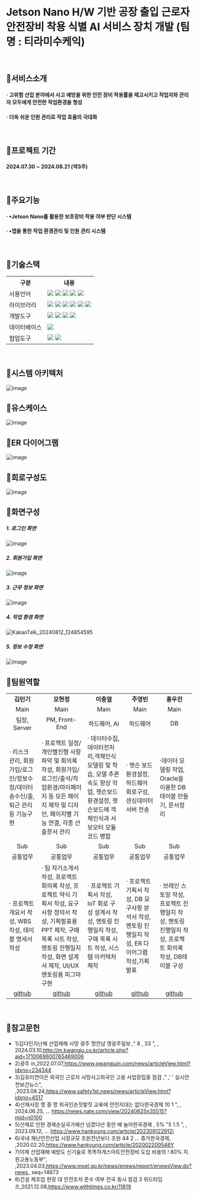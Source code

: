 # Jetson Nano H/W 기반 공장 출입 근로자 안전장비 착용 식별 AI 서비스 장치 개발 (팀명 : 티라미수케익)<br/>
<br/>

## 📌서비스소개
#### · 고위험 산업 분야에서 사고 예방을 위한 안전 장비 착용률을 제고시키고 작업자와 관리자 모두에게 안전한 작업환경을 형성<br/>
#### · 더욱 쉬운 인원 관리로 작업 효율의 극대화<br/>
<br/>

## 📌프로젝트 기간
#### 2024.07.30 ~ 2024.08.21 (약3주)
<br/>

## 📌주요기능
#### · ▪Jetson Nano를 활용한 보호장비 착용 여부 판단 시스템<br/>
#### · ▪앱을 통한 작업 환경관리 및 인원 관리 시스템<br/>
<br/>

## 📌기술스택
<table>
    <tr>
        <th>구분</th>
        <th>내용</th>
    </tr>
    <tr>
        <td>사용언어</td>
        <td>
          <img src="https://img.shields.io/badge/python?style=for-the-badge&logo=Python&logoColor=#3776AB"/>
          <img src="https://img.shields.io/badge/Java-00599C?style=for-the-badge&logo=Java&logoColor=white"/> 
          <img src="https://img.shields.io/badge/JavaScript-F7DF1E?style=for-the-badge&logo=JavaScript&logoColor=white"/>
           <img src="https://img.shields.io/badge/SQL-00599C?style=for-the-badge&logo=SQL&logoColor=white"/>
          <img src="https://img.shields.io/badge/Node.js-339933?style=for-the-badge&logo=Node.js&logoColor=white"/>
        </td>
    </tr>
    <tr>
        <td>라이브러리</td>
        <td>
          <img src="https://img.shields.io/badge/ReactNative-00599C?style=for-the-badge&logo=ReactNative&logoColor=white"/>
            <img src="https://img.shields.io/badge/Mediapipe-00599C?style=for-the-badge&logo=Mediapipe&logoColor=white"/>
            <img src="https://img.shields.io/badge/YoloV7-00599C?style=for-the-badge&logo=YoloV7&logoColor=white"/>
            <img src="https://img.shields.io/badge/OpenCV-00599C?style=for-the-badge&logo=OpenCV&logoColor=white"/>
            <img src="https://img.shields.io/badge/TensorFlow-00599C?style=for-the-badge&logo=TensorFlow&logoColor=white"/>
            <img src="https://img.shields.io/badge/JetPack -00599C?style=for-the-badge&logo=JetPack&logoColor=white"/>
    </tr>
    <tr>
        <td>개발도구</td>
        <td>
            <img src="https://img.shields.io/badge/VisualStudioCode-00599C?style=for-the-badge&logo=VisualStudioCode&logoColor=white"/>
            <img src="https://img.shields.io/badge/Roboflow-00599C?style=for-the-badge&logo=Roboflow&logoColor=white"/>
            <img src="https://img.shields.io/badge/Colab -00599C?style=for-the-badge&logo=Colab&logoColor=white"/>
             <img src="https://img.shields.io/badge/Android-00599C?style=for-the-badge&logo=Android&logoColor=white"/>
        </td>
    </tr>
    <tr>
        <td>데이터베이스</td>
        <td>
            <img src="https://img.shields.io/badge/Oracle 11g-F80000?style=for-the-badge&logo=Oracle&logoColor=white"/>
        </td>
    </tr>
    <tr>
        <td>협업도구</td>
        <td>
            <img src="https://img.shields.io/badge/Git-F05032?style=for-the-badge&logo=Git&logoColor=white"/>
            <img src="https://img.shields.io/badge/GitHub-181717?style=for-the-badge&logo=GitHub&logoColor=white"/>
        </td>
    </tr>
</table>
<br/>


## 📌시스템 아키텍처
![image](https://github.com/user-attachments/assets/597e841a-8d18-47b9-be00-64d309547d30)
<br/>

## 📌유스케이스
![image](https://github.com/user-attachments/assets/04962989-60d4-42a7-b2a4-61579910e41b)
<br/>

## 📌ER 다이어그램
![image](https://github.com/user-attachments/assets/4c2b5998-3a01-4936-b8a1-93004970042e)
<br/>

## 📌회로구성도
![image](https://github.com/user-attachments/assets/b2e98340-715d-4d71-9b81-c5a03a53011c)
<br/>

## 📌화면구성
##### 1. 로그인 화면<br/>
![image](https://github.com/user-attachments/assets/6f76e009-fba9-4451-b218-6f9ee1a4e57d)
##### 2. 회원가입 화면<br />
![image](https://github.com/user-attachments/assets/c06901e1-2b29-4534-a86b-b67156c8b56d)
##### 3. 근무 정보 화면<br/>
![image](https://github.com/user-attachments/assets/245d7283-7832-4c1b-865a-a92929c6e00c)
##### 4. 작업 환경 화면<br/>
![KakaoTalk_20240812_124854595](https://github.com/user-attachments/assets/60afb213-2e6c-4057-a0b6-5bd150d798e0)
##### 5. 정보 수정 화면<br/>
![image](https://github.com/user-attachments/assets/60300d9c-271b-4e17-8bca-7f10bfb11729)
<br/>

## 📌팀원역할
<table>
  <tr>
    <td align="center"><strong>김민기</strong></td>
    <td align="center"><strong>모현정</strong></td>
    <td align="center"><strong>이충열</strong></td>
    <td align="center"><strong>주영빈</strong></td>
    <td align="center"><strong>홍우진</strong></td>
  </tr>
 <tr>
    <td align="center">Main</td>
    <td align="center">Main</td>
    <td align="center">Main</td>
    <td align="center">Main</td>
    <td align="center">Main</td>
  </tr>
 <tr>
    <td align="center">팀장, Server</td>
    <td align="center">PM, Front-End </td>
    <td align="center">하드웨어, AI</td>
    <td align="center">하드웨어</td>
    <td align="center">DB</td>
  </tr>
 <tr>
    <td>· 리스크 관리, 회원가입/로그인/정보수정/데이터 송수신/출,퇴근 관리 등 기능구현</td>
    <td>· 프로젝트 일정/개인별진행 사항 파악 및 회의록 작성, 회원가입/로그인/출석/작업환경/마이페이지 등 모든 페이지 제작 및 디자인, 페이지별 기능 연결, 각종 산출문서 관리 </td>
    <td>· 데이터수집,데이터전처리,객체인식 모델링 및 학습, 모델 추론속도 향상 작업, 젯슨보드 환경설정, 젯슨보드에 객체인식과 서보모터 모듈 코드 병합</td>
    <td>· 젯슨 보드 환경설정, 하드웨어 회로구성,센싱데이터 서버 전송</td>
    <td>·데이터 모델링 작업, Oracle을 이용한 DB 테이블 만들기, 문서정리</td>
  </tr>
 <tr>
    <td align="center">Sub</td>
    <td align="center">Sub</td>
    <td align="center">Sub</td>
    <td align="center">Sub</td>
    <td align="center">Sub</td>
  </tr>
 <tr>
    <td align="center">공통업무</td>
    <td align="center">공통업무</td>
    <td align="center">공통업무</td>
    <td align="center">공통업무</td>
    <td align="center">공통업무</td>
  </tr>
 <tr>
    <td>· 프로젝트 개요서 작성, WBS 작성, 테이블 명세서 작성</td>
    <td>· 팀 자기소개서 작성, 프로젝트 회의록 작성, 프로젝트 약식 기획서 작성, 요구사항 정의서 작성, 기획발표용 PPT 제작, 구매 목록 시트 작성, 멘토링 진행일지 작성, 화면 설계서 제작, UI/UX 멘토링용 피그마 구현    </td>
    <td>· 프로젝트 기획서 작성, IoT 회로 구성 설계서 작성, 멘토링 진행일지 작성,구매 목록 시트 작성, 시스템 아키텍처 제작</td>
    <td>· 프로젝트기획서 작성, DB 요구사항 분석서 작성, 멘토링 진행일지 작성, ER 다이어그램 작성,기획발표   </td>
    <td>· 브레인 스토밍 작성, 프로젝트 진행일지 작성, 멘토링 진행일지 작성, 프로젝트 회의록 작성, DB테이블 구성</td>
  </tr>
  <tr>
    <td align="center"><a href="https://github.com/MINKIKING" target='_blank'>github</a></td>
    <td align="center"><a href="https://github.com/mohyunjeong" target='_blank'>github</a></td>
    <td align="center"><a href="https://github.com/yeolchung" target='_blank'>github</a></td>
    <td align="center"><a href="https://github.com/yb1882" target='_blank'>github</a></td>
    <td align="center"><a href="https://github.com/02childgood" target='_blank'>github</a></td>
  </tr>
</table>
<br/>

## 📌참고문헌
- 1)김다인지난해 산업재해 사망 광주 명전남 명광주일보 ," 8 , 33 ", , 
2024.03.10,http://m.kwangju.co.kr/article.php?aid=1710069600765469006
 - 2)광주 in,2022.07.07,https://www.gwangjuin.com/news/articleView.html?idxno=234344
 - 3)김유리연이은 외국인 근로자 사망사고외국인 고용 사업장집중 점검  ," ,' '
실시안전보건뉴스", ,2023.08.24,https://www.safety1st.news/news/articleView.html?idxno=4517
- 4)산재사망 명 중 명 외국인손짓발짓 교육에 안전지대는 없다한국경제 10 1 ”, , 2024.06.25, …
 https://news.nate.com/view/20240625n35515?mid=n0100
 - 5)산재로 인한 경제손실국가예산 넘겼다년 동안 배 늘어한국경제 , 5% "5 1.5 ”, , 2023.09.12, …
 https://www.hankyung.com/article/202309122912i
 - 6)국내 재난안전산업 시장규모 조원전년보다 조원  44 2 …
증가한국경제, ,2020.02.20,https://www.hankyung.com/article/202002200546Y
- 7)이제 산업재해 예방도 신기술로 똑똑하게스마트안전장비 도입 비용의  ! 80% 
지원고용노동부", ,2023.04.03,https://www.moel.go.kr/news/enews/report/enewsView.do?news_
 seq=14873
 - 8)건설 제조업 현장 대 안전조치 준수 여부 전국 동시 점검  3
위드타임즈,2021.12.08,https://www.withtimes.co.kr/11819
